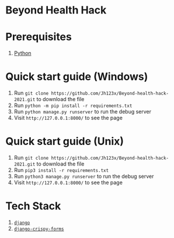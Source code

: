 # Beyond Health Hack


# Prerequisites
1. [Python](https://www.python.org/)

# Quick start guide (Windows)
1. Run `git clone https://github.com/Jh123x/Beyond-health-hack-2021.git` to download the file
1. Run `python -m pip install -r requirements.txt`
1. Run `python manage.py runserver` to run the debug server
1. Visit `http://127.0.0.1:8000/` to see the page

# Quick start guide (Unix)
1. Run `git clone https://github.com/Jh123x/Beyond-health-hack-2021.git` to download the file
1. Run `pip3 install -r requirements.txt`
1. Run `python3 manage.py runserver` to run the debug server
1. Visit `http://127.0.0.1:8000/` to see the page


# Tech Stack
1. [`django`](https://www.djangoproject.com/)
2. [`django-crispy-forms`](https://django-crispy-forms.readthedocs.io/en/latest/)
